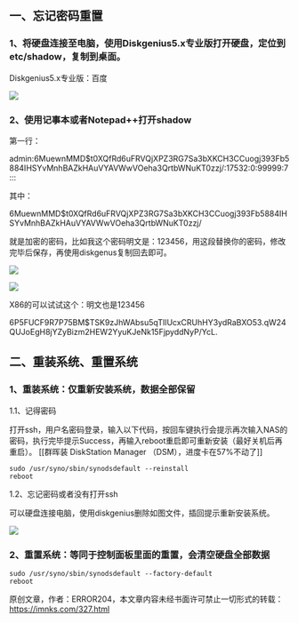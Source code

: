 一、忘记密码重置
--------

### 1、将硬盘连接至电脑，使用Diskgenius5.x专业版打开硬盘，定位到etc/shadow，复制到桌面。

Diskgenius5.x专业版：百度

![](https://i.imnks.com/2020/12/2794821374.png!I)

### 2、使用记事本或者Notepad++打开shadow

第一行：

admin:$6$MuewnMMD$t0XQfRd6uFRVQjXPZ3RG7Sa3bXKCH3CCuogj393Fb5884IHSYvMnhBAZkHAuVYAVWwVOeha3QrtbWNuKT0zzj/:17532:0:99999:7:::

其中：

$6$MuewnMMD$t0XQfRd6uFRVQjXPZ3RG7Sa3bXKCH3CCuogj393Fb5884IHSYvMnhBAZkHAuVYAVWwVOeha3QrtbWNuKT0zzj/

就是加密的密码，比如我这个密码明文是：123456，用这段替换你的密码，修改完毕后保存，再使用diskgenus复制回去即可。

![](https://i.imnks.com/2020/12/3626214165.png!I)

![](https://i.imnks.com/2020/12/1388650619.png!I)

X86的可以试试这个：明文也是123456

$6$P5FUCF9R7P75BM$TSK9zJhWAbsu5qTIlUcxCRUhHY3ydRaBXO53.qW24QUJoEgH8jYZyBizm2HEW2YyuKJeNk15FjpyddNyP/YcL.

二、重装系统、重置系统
-----------

### 1、重装系统：仅重新安装系统，数据全部保留

1.1、记得密码

打开ssh，用户名密码登录，输入以下代码，按回车键执行会提示再次输入NAS的密码，执行完毕提示Success，再输入reboot重启即可重新安装（最好关机后再重启）。
[[群晖装 DiskStation Manager （DSM），进度卡在57%不动了]]
```null
sudo /usr/syno/sbin/synodsdefault --reinstall
reboot

```

1.2、忘记密码或者没有打开ssh

可以硬盘连接电脑，使用diskgenius删除如图文件，插回提示重新安装系统。

![](https://i.imnks.com/2020/12/4287078940.png!I)

### 2、重置系统：等同于控制面板里面的重置，会清空硬盘全部数据

```null
sudo /usr/syno/sbin/synodsdefault --factory-default
reboot

```

原创文章，作者：ERROR204，本文章内容未经书面许可禁止一切形式的转载：https://imnks.com/327.html